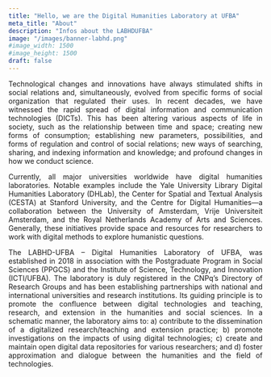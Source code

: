 ```yaml
---
title: "Hello, we are the Digital Humanities Laboratory at UFBA"
meta_title: "About"
description: "Infos about the LABHDUFBA"
image: "/images/banner-labhd.png"
#image_width: 1500
#image_height: 1500
draft: false
---
```


<div style="text-align: justify;">

Technological changes and innovations have always stimulated shifts in social relations and, simultaneously, evolved from specific forms of social organization that regulated their uses. In recent decades, we have witnessed the rapid spread of digital information and communication technologies (DICTs). This has been altering various aspects of life in society, such as the relationship between time and space; creating new forms of consumption; establishing new parameters, possibilities, and forms of regulation and control of social relations; new ways of searching, sharing, and indexing information and knowledge; and profound changes in how we conduct science.

Currently, all major universities worldwide have digital humanities laboratories. Notable examples include the Yale University Library Digital Humanities Laboratory (DHLab), the Center for Spatial and Textual Analysis (CESTA) at Stanford University, and the Centre for Digital Humanities—a collaboration between the University of Amsterdam, Vrije Universiteit Amsterdam, and the Royal Netherlands Academy of Arts and Sciences. Generally, these initiatives provide space and resources for researchers to work with digital methods to explore humanistic questions.

The LABHD-UFBA – Digital Humanities Laboratory of UFBA, was established in 2018 in association with the Postgraduate Program in Social Sciences (PPGCS) and the Institute of Science, Technology, and Innovation (ICTI/UFBA). The laboratory is duly registered in the CNPq’s Directory of Research Groups and has been establishing partnerships with national and international universities and research institutions. Its guiding principle is to promote the confluence between digital technologies and teaching, research, and extension in the humanities and social sciences. In a schematic manner, the laboratory aims to: a) contribute to the dissemination of a digitalized research/teaching and extension practice; b) promote investigations on the impacts of using digital technologies; c) create and maintain open digital data repositories for various researchers; and d) foster approximation and dialogue between the humanities and the field of technologies.
</div>

